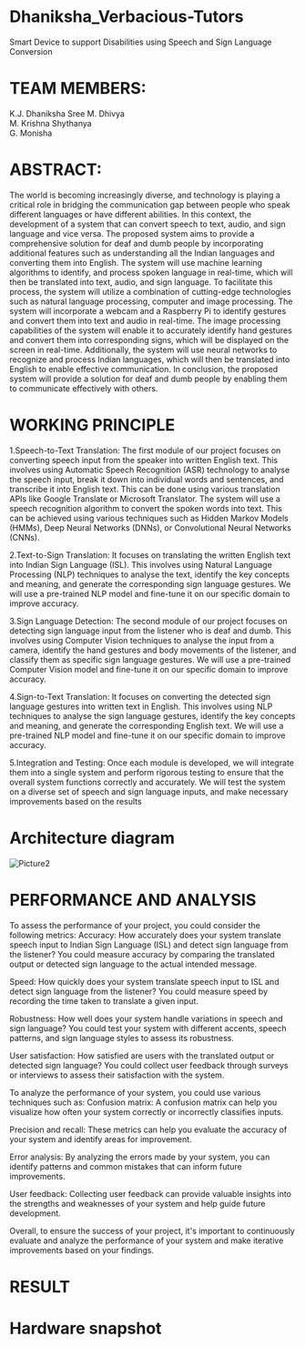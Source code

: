 # Dhaniksha_Verbacious-Tutors
Smart Device to support Disabilities using Speech and Sign Language Conversion
# TEAM MEMBERS:
K.J. Dhaniksha Sree
M. Dhivya                                          
M. Krishna Shythanya                    
G. Monisha
# ABSTRACT:
 The world is becoming increasingly diverse, and technology is playing a critical role in bridging the communication gap between people who speak different languages or have different abilities. In this context, the development of a system that can convert speech to text, audio, and sign language and vice versa. The proposed system aims to provide a comprehensive solution for deaf and dumb people by incorporating additional features such as understanding all the Indian languages and converting them into English. The system will use machine learning algorithms to identify, and process spoken language in real-time, which will then be translated into text, audio, and sign language. To facilitate this process, the system will utilize a combination of cutting-edge technologies such as natural language processing, computer and image processing. The system will incorporate a webcam and a Raspberry Pi to identify gestures and convert them into text and audio in real-time. The image processing capabilities of the system will enable it to accurately identify hand gestures and convert them into corresponding signs, which will be displayed on the screen in real-time. Additionally, the system will use neural networks to recognize and process Indian languages, which will then be translated into English to enable effective communication. In conclusion, the proposed system will provide a solution for deaf and dumb people by enabling them to communicate effectively with others.
# WORKING PRINCIPLE
1.Speech-to-Text Translation: The first module of our project focuses on converting speech input from the speaker into written English text. This involves using Automatic Speech Recognition (ASR) technology to analyse the speech input, break it down into individual words and sentences, and transcribe it into English text. This can be done using various translation APIs like Google Translate or Microsoft Translator. The system will use a speech recognition algorithm to convert the spoken words into text. This can be achieved using various techniques such as Hidden Markov Models (HMMs), Deep Neural Networks (DNNs), or Convolutional Neural Networks (CNNs).

2.Text-to-Sign Translation: It focuses on translating the written English text into Indian Sign Language (ISL). This involves using Natural Language Processing (NLP) techniques to analyse the text, identify the key concepts and meaning, and generate the corresponding sign language gestures. We will use a pre-trained NLP model and fine-tune it on our specific domain to improve accuracy.

3.Sign Language Detection: The second module of our project focuses on detecting sign language input from the listener who is deaf and dumb. This involves using Computer Vision techniques to analyse the input from a camera, identify the hand gestures and body movements of the listener, and classify them as specific sign language gestures. We will use a pre-trained Computer Vision model and fine-tune it on our specific domain to improve accuracy.

4.Sign-to-Text Translation: It focuses on converting the detected sign language gestures into written text in English. This involves using NLP techniques to analyse the sign language gestures, identify the key concepts and meaning, and generate the corresponding English text. We will use a pre-trained NLP model and fine-tune it on our specific domain to improve accuracy.

5.Integration and Testing: Once each module is developed, we will integrate them into a single system and perform rigorous testing to ensure that the overall system functions correctly and accurately. We will test the system on a diverse set of speech and sign language inputs, and make necessary improvements based on the results

# Architecture diagram
![Picture2](https://github.com/DHANIKSHASREE-KJ/Dhaniksha_Verbacious-Tutors/assets/110539383/d24d9578-a2f9-4e19-a4aa-8cf22880ebe0)


# PERFORMANCE AND ANALYSIS
To assess the performance of your project, you could consider the following metrics: Accuracy: How accurately does your system translate speech input to Indian Sign Language (ISL) and detect sign language from the listener? You could measure accuracy by comparing the translated output or detected sign language to the actual intended message.

Speed: How quickly does your system translate speech input to ISL and detect sign language from the listener? You could measure speed by recording the time taken to translate a given input.

Robustness: How well does your system handle variations in speech and sign language? You could test your system with different accents, speech patterns, and sign language styles to assess its robustness.

User satisfaction: How satisfied are users with the translated output or detected sign language? You could collect user feedback through surveys or interviews to assess their satisfaction with the system.

To analyze the performance of your system, you could use various techniques such as: Confusion matrix: A confusion matrix can help you visualize how often your system correctly or incorrectly classifies inputs.

Precision and recall: These metrics can help you evaluate the accuracy of your system and identify areas for improvement.

Error analysis: By analyzing the errors made by your system, you can identify patterns and common mistakes that can inform future improvements.

User feedback: Collecting user feedback can provide valuable insights into the strengths and weaknesses of your system and help guide future development.

Overall, to ensure the success of your project, it's important to continuously evaluate and analyze the performance of your system and make iterative improvements based on your findings.

# RESULT
# Hardware snapshot


